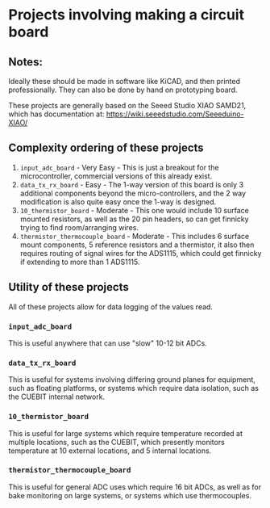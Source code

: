 # Projects involving making a circuit board

## Notes:

Ideally these should be made in software like KiCAD, and then printed professionally. They can also be done by hand on prototyping board.

These projects are generally based on the Seeed Studio XIAO SAMD21, which has documentation at: https://wiki.seeedstudio.com/Seeeduino-XIAO/

## Complexity ordering of these projects

1. `input_adc_board` - Very Easy - This is just a breakout for the microcontroller, commercial versions of this already exist.
2. `data_tx_rx_board` - Easy - The 1-way version of this board is only 3 additional components beyond the micro-controllers, and the 2 way modification is also quite easy once the 1-way is designed.
3. `10_thermistor_board` - Moderate - This one would include 10 surface mounted resistors, as well as the 20 pin headers, so can get finnicky trying to find room/arranging wires.
4. `thermistor_thermocouple_board` - Moderate - This includes 6 surface mount components, 5 reference resistors and a thermistor, it also then requires routing of signal wires for the ADS1115, which could get finnicky if extending to more than 1 ADS1115.

## Utility of these projects

All of these projects allow for data logging of the values read.

### `input_adc_board`
This is useful anywhere that can use "slow" 10-12 bit ADCs.

### `data_tx_rx_board`
This is useful for systems involving differing ground planes for equipment, such as floating platforms, or systems which require data isolation, such as the CUEBIT internal network.

### `10_thermistor_board`
This is useful for large systems which require temperature recorded at multiple locations, such as the CUEBIT, which presently monitors temperature at 10 external locations, and 5 internal locations.

### `thermistor_thermocouple_board`
This is useful for general ADC uses which require 16 bit ADCs, as well as for bake monitoring on large systems, or systems which use thermocouples.